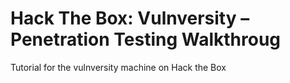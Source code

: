 # Hack The Box: Vulnversity – Penetration Testing Walkthroug
Tutorial for the vulnversity machine on Hack the Box
